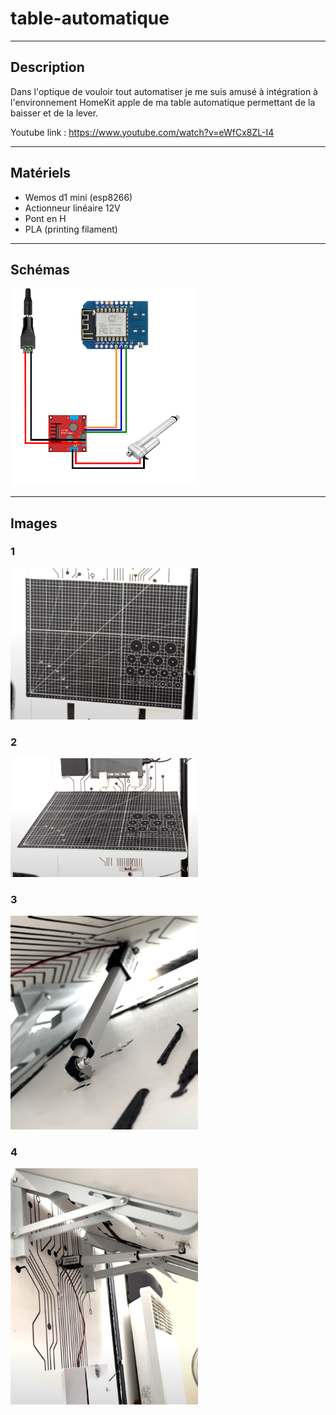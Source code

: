 # table-automatique

-------------------------------------
## Description ##
  
  Dans l'optique de vouloir tout automatiser je me suis amusé à intégration à l'environnement HomeKit apple de ma table automatique permettant de la baisser et de la lever.
  
  Youtube link : https://www.youtube.com/watch?v=eWfCx8ZL-I4

-------------------------------------
## Matériels ##

* Wemos d1 mini (esp8266)
* Actionneur linéaire 12V
* Pont en H
* PLA (printing filament)


-------------------------------------
## Schémas ##

<img src="https://github.com/adamHassanBR/iot_projet/blob/main/_5_automatic_table/images/_5_automatic_table.png" style="width: 300px"/>

-------------------------------------
## Images ##

### 1 ###
<img src="https://github.com/adamHassanBR/iot_projet/blob/main/_5_automatic_table/images/1.png" style="width: 300px"/>

### 2 ###
<img src="https://github.com/adamHassanBR/iot_projet/blob/main/_5_automatic_table/images/2.png" style="width: 300px"/>

### 3 ###
<img src="https://github.com/adamHassanBR/iot_projet/blob/main/_5_automatic_table/images/3.png" style="width: 300px"/>

### 4 ###
<img src="https://github.com/adamHassanBR/iot_projet/blob/main/_5_automatic_table/images/4.png" style="width: 300px"/>
